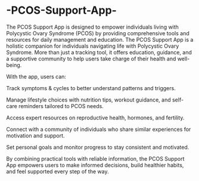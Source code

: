 # -PCOS-Support-App-
The PCOS Support App is designed to empower individuals living with Polycystic Ovary Syndrome (PCOS) by providing comprehensive tools and resources for daily management and education.
The PCOS Support App is a holistic companion for individuals navigating life with Polycystic Ovary Syndrome. More than just a tracking tool, it offers education, guidance, and a supportive community to help users take charge of their health and well-being.

With the app, users can:

Track symptoms & cycles to better understand patterns and triggers.

Manage lifestyle choices with nutrition tips, workout guidance, and self-care reminders tailored to PCOS needs.

Access expert resources on reproductive health, hormones, and fertility.

Connect with a community of individuals who share similar experiences for motivation and support.

Set personal goals and monitor progress to stay consistent and motivated.

By combining practical tools with reliable information, the PCOS Support App empowers users to make informed decisions, build healthier habits, and feel supported every step of the way.



